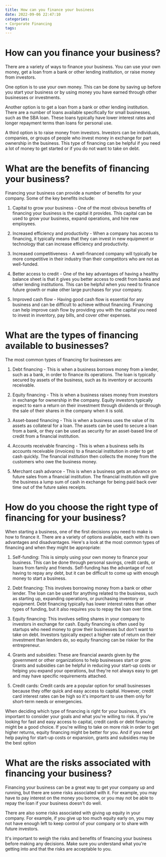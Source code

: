 ```yaml
---
title: How can you finance your business
date: 2022-09-06 22:47:10
categories:
- Corporate Financing
tags:
---
```



#  How can you finance your business?

There are a variety of ways to finance your business. You can use your own money, get a loan from a bank or other lending institution, or raise money from investors.

One option is to use your own money. This can be done by saving up before you start your business or by using money you have earned through other businesses or investments.

Another option is to get a loan from a bank or other lending institution. There are a number of loans available specifically for small businesses, such as the SBA loan. These loans typically have lower interest rates and longer repayment terms than loans for personal use.

A third option is to raise money from investors. Investors can be individuals, companies, or groups of people who invest money in exchange for part ownership in the business. This type of financing can be helpful if you need a lot of money to get started or if you do not want to take on debt.

#  What are the benefits of financing your business?

Financing your business can provide a number of benefits for your company. Some of the key benefits include:

1. Capital to grow your business - One of the most obvious benefits of financing your business is the capital it provides. This capital can be used to grow your business, expand operations, and hire new employees.

2. Increased efficiency and productivity - When a company has access to financing, it typically means that they can invest in new equipment or technology that can increase efficiency and productivity.

3. Increased competitiveness - A well-financed company will typically be more competitive in their industry than their competitors who are not as well-funded.

4. Better access to credit - One of the key advantages of having a healthy balance sheet is that it gives you better access to credit from banks and other lending institutions. This can be helpful when you need to finance future growth or make other large purchases for your company.

5. Improved cash flow - Having good cash flow is essential for any business and can be difficult to achieve without financing. Financing can help improve cash flow by providing you with the capital you need to invest in inventory, pay bills, and cover other expenses.

#  What are the types of financing available to businesses?

The most common types of financing for businesses are:

1. Debt financing - This is when a business borrows money from a lender, such as a bank, in order to finance its operations. The loan is typically secured by assets of the business, such as its inventory or accounts receivable.

2. Equity financing - This is when a business raises money from investors in exchange for ownership in the company. Equity investors typically expect to earn a return on their investment through dividends or through the sale of their shares in the company when it is sold.

3. Asset-based financing - This is when a business uses the value of its assets as collateral for a loan. The assets can be used to secure a loan from a bank, or they can be used as security for an asset-based line of credit from a financial institution.

4. Accounts receivable financing - This is when a business sells its accounts receivable (invoices) to a financial institution in order to get cash quickly. The financial institution then collects the money from the customers who owe the business money.

5. Merchant cash advance - This is when a business gets an advance on future sales from a financial institution. The financial institution will give the business a lump sum of cash in exchange for being paid back over time out of the future sales receipts.

#  How do you choose the right type of financing for your business?

When starting a business, one of the first decisions you need to make is how to finance it. There are a variety of options available, each with its own advantages and disadvantages. Here's a look at the most common types of financing and when they might be appropriate:

1. Self-funding: This is simply using your own money to finance your business. This can be done through personal savings, credit cards, or loans from family and friends. Self-funding has the advantage of not having to repay any debt, but it can be difficult to come up with enough money to start a business.

2. Debt financing: This involves borrowing money from a bank or other lender. The loan can be used for anything related to the business, such as starting up, expanding operations, or purchasing inventory or equipment. Debt financing typically has lower interest rates than other types of funding, but it also requires you to repay the loan over time.

3. Equity financing: This involves selling shares in your company to investors in exchange for cash. Equity financing is often used by startups who need money to grow their businesses but don't want to take on debt. Investors typically expect a higher rate of return on their investment than lenders do, so equity financing can be riskier for the entrepreneur.

4. Grants and subsidies: These are financial awards given by the government or other organizations to help businesses start or grow. Grants and subsidies can be helpful in reducing your start-up costs or helping you expand your operations, but they're not always easy to get and may have specific requirements attached.

5. Credit cards: Credit cards are a popular option for small businesses because they offer quick and easy access to capital. However, credit card interest rates can be high so it's important to use them only for short-term needs or emergencies.

When deciding which type of financing is right for your business, it's important to consider your goals and what you're willing to risk. If you're looking for fast and easy access to capital, credit cards or debt financing might be a good choice. If you're willing to take on more risk in order to get higher returns, equity financing might be better for you. And if you need help paying for start-up costs or expansion, grants and subsidies may be the best option

#  What are the risks associated with financing your business?

Financing your business can be a great way to get your company up and running, but there are some risks associated with it. For example, you may have to pay interest on the money you borrow, or you may not be able to repay the loan if your business doesn't do well.

There are also some risks associated with giving up equity in your company. For example, if you give up too much equity early on, you may not have enough left to keep control of your company or to share with future investors.

It's important to weigh the risks and benefits of financing your business before making any decisions. Make sure you understand what you're getting into and that the risks are acceptable to you.